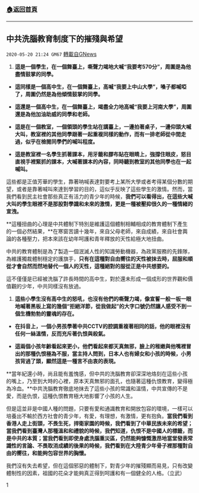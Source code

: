 ###  [:house:返回首頁](https://github.com/ourhimalayas/txt)
---

## 中共洗腦教育制度下的摧殘與希望
`2020-05-20 21:24 GM67` [轉載自GNews](https://gnews.org/zh-hant/208494/)

1. **這是一個學生，在一個舞臺上，嘶聲力竭地大喊“我要考****570****分”，周圍是為他盡情鼓掌的同學。**


- **這同樣是一個高中生，在一個舞臺上，高喊“我要上中山大學”，嗓子都喊啞了，周圍仍然是為他傾情鼓掌的同學。**


- **這還是一個高中生，在一個舞臺上，竭盡全力地高喊“我要上河南大學”，周圍還是為他加油助威的同學和老師。**


- **這是在一個教室，一個領頭的學生站在講臺上，一邊拍著桌子，一邊仰頭大喊大叫，教室裡的其他同學跟著一起重複同樣的動作，而有一排老師從中間走過，似乎在檢閱同學們的喊叫程度。**


- **這是教室裡一名學生抓著課本，用牙籤和膠布貼在眼睛上，強撐住眼皮，怒目直視手裡緊抓的課本，大喊著課本的內容，同時聽到教室的其他同學也在一起喊叫。**


這些都是正值芳華的學生，靠著呐喊表達對要考上某所大學或者考得某個分數的期望，或者是靠著喊叫來達到學習的目的，這似乎反映了這些學生的激情。然而，當我們看到民主社會那些真正有活力的青少年的時候，**我們可以看得出，在這些大喊大叫的學生眼裡不是那股對學識和未來的激情，更是一種被壓抑很久的一種情緒的宣洩。**

**這種扭曲的心理是中共體制下特別是維護這個體制相輔相成的教育體制下產生的一個必然結果，**在寒窗苦讀十幾年，來自父母老師，來自成績，來自社會輿論的各種壓力，把本來該在幼年呵護和青年釋放的天性給極大地扭曲。

中共的教育體制是為了製造一個泯滅人性的知識勞動機器，為政黨服務的先鋒隊，為維護獨裁體制穩定的護旗手，**只有在這種對自由嚮往的天性被抹去時，屈服和順從才會自然而然地替代一個人的天性，這種絕對的服從正是中共想要的。**

這不僅僅是已經被洗腦了許長時間的高中生，對於還未形成一個成形的世界觀和價值觀的少年，中共同樣沒有放過。

1. **這些小學生沒有高中生的怒吼，也沒有他們的嘶聲力竭，像宣誓一般一板一眼地喊著黑板上寫的幾個“拒絕洋節，從我做起”的大字口號仍然讓人感受不到一個生機勃勃的靈魂的存在。**


- **在抖音上，一個小男孩學著中共****CCTV****的腔調重複著相同的話，他的眼裡沒有任何一絲溫情，反而充斥著仇恨與殺氣。**


- **這兩個小孩年齡看起來更小，他們看起來都天真無邪，臉上的稚嫩與他嘴裡冒出的那種仇恨極為不服，當主持人問到，日本人也有婦女和小孩的時候，小男孩背過了頭，顯然這是一種言不由衷的表現。**


**當年紀還小時，尚且能有羞愧感，但中共的洗腦教育卻深深地烙刻在這些小孩的嘴上，乃至到大時的心裡，原本天真無邪的面孔，也隨著這種仇恨教育，變得極為冷血。**中共洗腦教育徹底地抹去了這些小孩的常識和溫情，中共宣傳的不是愛，而是仇恨，這種仇恨教育極大地影響了小孩的人生。

但是這並非是中國人種的問題，只要有愛和通識教育和開放包容的環境，一樣可以培養出不輸於西方社會的青少年，有愛，有理想，有激情，更有抱負。**當我們看到香港人走上街頭，不畏生死，捍衛家園的時候，我們看到了中華民族未來的希望；當我們看到臺灣人那種溫和和禮貌的時候，我們知道，仇恨不是中國人的標籤，而是中共的本質；當我們看到即使身處洗腦重災區，仍然能夠慷慨激昂地當堂發表常識性的言論、不畏取消成績的後果的時候，我們看到在大陸青少年骨子裡那種對自由的嚮往，和能夠包容世界的胸懷。**

我們沒有失去希望，但在這個邪惡的體制下，對青少年的摧殘顯而易見，只有改變體制性的因素，祖國的花朵才能夠真正得到呵護和有一個健全的人格。（立武）

1
